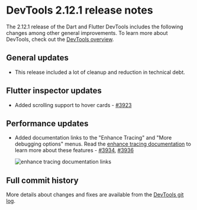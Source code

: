# DevTools 2.12.1 release notes

The 2.12.1 release of the Dart and Flutter DevTools
includes the following changes among other general improvements.
To learn more about DevTools, check out the
[DevTools overview](https://docs.flutter.dev/tools/devtools/overview).

## General updates

* This release included a lot of cleanup and reduction in technical debt.

## Flutter inspector updates

* Added scrolling support to hover cards -
  [#3923](https://github.com/flutter/devtools/pull/3923)

## Performance updates

* Added documentation links to the
  "Enhance Tracing" and "More debugging options" menus. 
  Read the 
  [enhance tracing documentation](https://docs.flutter.dev/tools/devtools/performance#enhance-tracing)
  to learn more about these features -
  [#3934](https://github.com/flutter/devtools/pull/3934), 
  [#3936](https://github.com/flutter/devtools/pull/3936)

  ![enhance tracing documentation links]({{site.url}}/tools/devtools/release-notes/images-2.12.1/image1.png "enhance tracing documentation links")

## Full commit history

More details about changes and fixes are available from the
[DevTools git log](https://github.com/flutter/devtools/commits/master).

